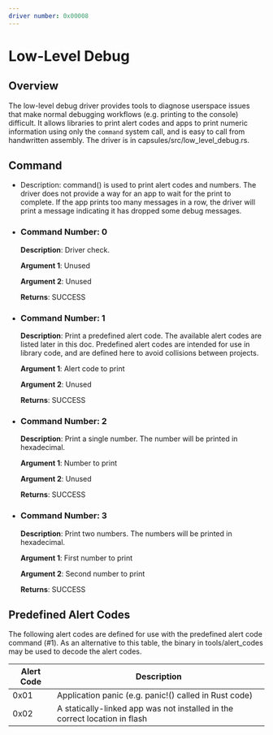 ```yaml
---
driver number: 0x00008
---
```


# Low-Level Debug

## Overview

The low-level debug driver provides tools to diagnose userspace issues that make
normal debugging workflows (e.g. printing to the console) difficult. It allows
libraries to print alert codes and apps to print numeric information using only
the `command` system call, and is easy to call from handwritten assembly. The
driver is in capsules/src/low\_level\_debug.rs.

## Command

  * Description: command() is used to print alert codes and numbers. The driver
    does not provide a way for an app to wait for the print to complete. If the
    app prints too many messages in a row, the driver will print a message
    indicating it has dropped some debug messages.

  * ### Command Number: 0

    **Description**: Driver check.

    **Argument 1**: Unused

    **Argument 2**: Unused

    **Returns**: SUCCESS

  * ### Command Number: 1

    **Description**: Print a predefined alert code. The available alert codes
    are listed later in this doc. Predefined alert codes are intended for use in
    library code, and are defined here to avoid collisions between projects.

    **Argument 1**: Alert code to print

    **Argument 2**: Unused

    **Returns**: SUCCESS

  * ### Command Number: 2

    **Description**: Print a single number. The number will be printed in
    hexadecimal.

    **Argument 1**: Number to print

    **Argument 2**: Unused

    **Returns**: SUCCESS

  * ### Command Number: 3

    **Description**: Print two numbers. The numbers will be printed in
    hexadecimal.

    **Argument 1**: First number to print

    **Argument 2**: Second number to print

    **Returns**: SUCCESS

## Predefined Alert Codes

The following alert codes are defined for use with the predefined alert code
command (\#1). As an alternative to this table, the binary in tools/alert\_codes
may be used to decode the alert codes.

| Alert Code | Description                                                                |
|------------|----------------------------------------------------------------------------|
| 0x01       | Application panic (e.g. panic!() called in Rust code)                      |
| 0x02       | A statically-linked app was not installed in the correct location in flash |
